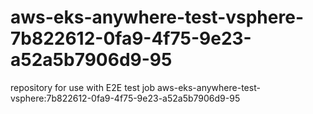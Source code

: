 # aws-eks-anywhere-test-vsphere-7b822612-0fa9-4f75-9e23-a52a5b7906d9-95
repository for use with E2E test job aws-eks-anywhere-test-vsphere:7b822612-0fa9-4f75-9e23-a52a5b7906d9-95
